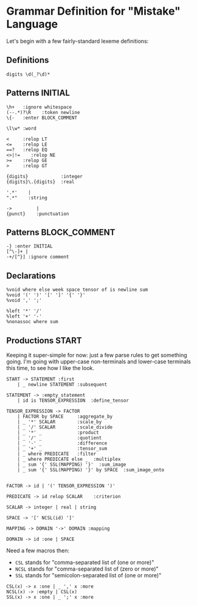 # Grammar Definition for "Mistake" Language

Let's begin with a few fairly-standard lexeme definitions:

## Definitions

```
digits \d(_?\d)*
```


## Patterns INITIAL

```
\h+   :ignore whitespace
(--.*)?\R    :token newline
\{-   :enter BLOCK_COMMENT

\l\w* :word

<     :relop LT
<=    :relop LE
==?   :relop EQ
<>|!=    :relop NE
>=    :relop GE
>     :relop GT

{digits}            :integer
{digits}\.{digits}  :real

'.*'    |
".*"    :string

->         |
{punct}    :punctuation

```

## Patterns BLOCK_COMMENT

```
-} :enter INITIAL
[^\-]+ |
-+/[^}] :ignore comment

```

## Declarations

```
%void where else week space tensor of is newline sum
%void '(' ')' '[' ']' '{' '}'
%void ',' ';'

%left '*' '/'
%left '+' '-'
%nonassoc where sum

```

## Productions START
Keeping it super-simple for now: just a few parse rules to
get something going. I'm going with upper-case non-terminals
and lower-case terminals this time, to see how I like the look.

```
START -> STATEMENT :first
    | _ newline STATEMENT :subsequent

STATEMENT -> :empty_statement
    | id is TENSOR_EXPRESSION  :define_tensor

TENSOR_EXPRESSION -> FACTOR
    | FACTOR by SPACE     :aggregate_by
    | _ '*' SCALAR        :scale_by
    | _ '/' SCALAR        :scale_divide
    | _ '*' _             :product
    | _ '/' _             :quotient
    | _ '-' _             :difference
    | _ '+' _             :tensor_sum
    | _ where PREDICATE   :filter
    | _ where PREDICATE else _  :multiplex
    | _ sum '{' SSL(MAPPING) '}'  :sum_image
    | _ sum '{' SSL(MAPPING) '}' by SPACE  :sum_image_onto


FACTOR -> id | '(' TENSOR_EXPRESSION ')'

PREDICATE -> id relop SCALAR    :criterion

SCALAR -> integer | real | string

SPACE -> '[' NCSL(id) ']'

MAPPING -> DOMAIN '->' DOMAIN :mapping

DOMAIN -> id :one | SPACE

```

Need a few macros then:
* `CSL` stands for "comma-separated list of (one or more)"
* `NCSL` stands for "comma-separated list of (zero or more)"
* `SSL` stands for "semicolon-separated list of (one or more)"
```
CSL(x) -> x :one | _ ',' x :more
NCSL(x) -> :empty | CSL(x)
SSL(x) -> x :one | _ ';' x :more

```

